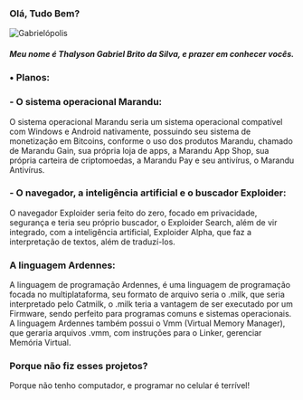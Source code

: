 ### Olá, Tudo Bem?
![Gabrielópolis](https://github.com/thalysongabrielbrito/thalysongabrielbrito/assets/134175561/249fdfc5-6d5a-461f-a31b-9b6fcb1ae42f)
##### Meu nome é Thalyson Gabriel Brito da Silva, e prazer em conhecer vocês.

### • Planos:
### - O sistema operacional Marandu:
O sistema operacional Marandu seria um sistema operacional compatível com Windows e Android nativamente, possuindo seu sistema de monetização em Bitcoins, conforme o uso dos produtos Marandu, chamado de Marandu Gain, sua própria loja de apps, a Marandu App Shop, sua própria carteira de criptomoedas, a Marandu Pay e seu antivírus, o Marandu Antivírus.

### - O navegador, a inteligência artificial e o buscador Exploider:
O navegador Exploider seria feito do zero, focado em privacidade, segurança e teria seu próprio buscador, o Exploider Search, além de vir integrado, com a inteligência artificial, Exploider Alpha, que faz a interpretação de textos, além de traduzí-los.

### A linguagem Ardennes:
A linguagem de programação Ardennes, é uma linguagem de programação focada no multiplataforma, seu formato de arquivo seria o .milk, que seria interpretado pelo Catmilk, o .milk teria a vantagem de ser executado por um Firmware, sendo perfeito para programas comuns e sistemas operacionais. A linguagem Ardennes também possui o Vmm (Virtual Memory Manager), que geraria arquivos .vmm, com instruções para o Linker, gerenciar Memória Virtual.

### Porque não fiz esses projetos?
Porque não tenho computador, e programar no celular é terrível!
